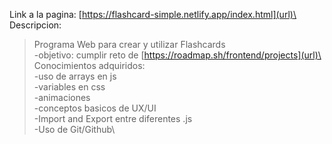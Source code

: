 Link a la pagina: [https://flashcard-simple.netlify.app/index.html](url)\
Descripcion: 
> Programa Web para crear y utilizar Flashcards\
> -objetivo: cumplir reto de [https://roadmap.sh/frontend/projects](url)\
Conocimientos adquiridos:\
> -uso de arrays en js\
> -variables en css\
> -animaciones\
> -conceptos basicos de UX/UI\
> -Import and Export entre diferentes .js\
> -Uso de Git/Github\
